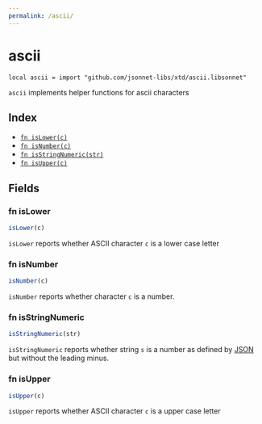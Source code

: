 ```yaml
---
permalink: /ascii/
---
```


# ascii

```jsonnet
local ascii = import "github.com/jsonnet-libs/xtd/ascii.libsonnet"
```

`ascii` implements helper functions for ascii characters

## Index

* [`fn isLower(c)`](#fn-islower)
* [`fn isNumber(c)`](#fn-isnumber)
* [`fn isStringNumeric(str)`](#fn-isstringnumeric)
* [`fn isUpper(c)`](#fn-isupper)

## Fields

### fn isLower

```ts
isLower(c)
```

`isLower` reports whether ASCII character `c` is a lower case letter

### fn isNumber

```ts
isNumber(c)
```

`isNumber` reports whether character `c` is a number.

### fn isStringNumeric

```ts
isStringNumeric(str)
```

`isStringNumeric` reports whether string `s` is a number as defined by [JSON](https://www.json.org/json-en.html) but without the leading minus.

### fn isUpper

```ts
isUpper(c)
```

`isUpper` reports whether ASCII character `c` is a upper case letter